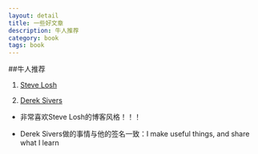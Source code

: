 ```yaml
---
layout: detail
title: 一些好文章
description: 牛人推荐
category: book
tags: book
---
```


##牛人推荐
1. [Steve Losh](http://stevelosh.com/)

2. [Derek Sivers](http://sivers.org/)

* 非常喜欢Steve Losh的博客风格！！！

* Derek Sivers做的事情与他的签名一致：I make useful things, and share what I learn



